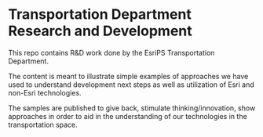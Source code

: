 # Transportation Department Research and Development 

This repo contains R&D work done by the EsriPS Transportation Department. 

The content is meant to illustrate simple examples of approaches we have used to understand development next steps as well as utilization of Esri and non-Esri technologies.

The samples are published to give back, stimulate thinking/innovation, show approaches in order to aid in the understanding of our technologies in the transportation space.
